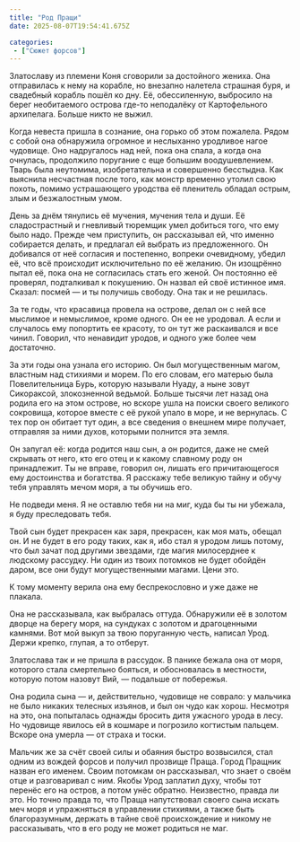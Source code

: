 ```yaml
---
title: "Род Пращи"
date: 2025-08-07T19:54:41.675Z

categories:
 - ["Сюжет форсов"]
---
```


Златославу из племени Коня сговорили за достойного жениха. Она
отправилась к нему на корабле, но внезапно налетела страшная буря, и
свадебный корабль пошёл ко дну. Её, обессиленную, выбросило на берег
необитаемого острова где-то неподалёку от Картофельного архипелага.
Больше никто не выжил.

Когда невеста пришла в сознание, она горько об этом пожалела. Рядом с
собой она обнаружила огромное и неслыханно уродливое нагое чудовище. Оно
надругалось над ней, пока она спала, а когда она очнулась, продолжило
поругание с еще большим воодушевлением. Тварь была неутомима,
изобретательна и совершенно бесстыдна. Как выяснила несчастная после
того, как монстр временно утолил свою похоть, помимо устрашающего
уродства её пленитель обладал острым, злым и безжалостным умом.

День за днём тянулись её мучения, мучения тела и души. Её сладострастный
и гневливый тюремщик умел добиться того, что ему было надо. Прежде чем
приступить, он рассказывал ей, что именно собирается делать, и предлагал
ей выбрать из предложенного. Он добивался от неё согласия и постепенно,
вопреки очевидному, убедил её, что всё происходит исключительно по её
желанию. Он изощрённо пытал её, пока она не согласилась стать его женой.
Он постоянно её проверял, подталкивал к покушению. Он назвал ей своё
истинное имя. Сказал: посмей — и ты получишь свободу. Она так и не
решилась.

За те годы, что красавица провела на острове, делал он с ней все
мыслимое и немыслимое, кроме одного. Он ее не уродовал. А если и
случалось ему попортить ее красоту, то он тут же раскаивался и все
чинил. Говорил, что ненавидит уродов, и одного уже более чем достаточно.

За эти годы она узнала его историю. Он был могущественным магом,
властным над стихиями и морем. По его словам, его матерью была
Повелительница Бурь, которую называли Нуаду, а ныне зовут Сикораксой,
злокозненной ведьмой. Больше тысячи лет назад она родила его на этом
острове, но вскоре ушла на поиски своего великого сокровища, которое
вместе с её рукой упало в море, и не вернулась. С тех пор он обитает тут
один, а все сведения о внешнем мире получает, отправляя за ними духов,
которыми полнится эта земля.

Он запугал её: когда родится наш сын, а он родится, даже не смей
скрывать от него, кто его отец и к какому славному роду он принадлежит.
Ты не вправе, говорил он, лишать его причитающегося ему достоинства и
богатства. Я расскажу тебе великую тайну и обучу тебя управлять мечом
моря, а ты обучишь его.

Не подведи меня. Я не оставлю тебя ни на миг, куда бы ты ни убежала, я
буду преследовать тебя.

Твой сын будет прекрасен как заря, прекрасен, как моя мать, обещал он. И
не будет в его роду таких, как я, ибо стал я уродом лишь потому, что был
зачат под другими звездами, где магия милосерднее к людскому рассудку.
Ни один из твоих потомков не будет обойдён даром, все они будут
могущественными магами. Цени это.

К тому моменту верила она ему беспрекословно и уже даже не плакала.

Она не рассказывала, как выбралась оттуда. Обнаружили её в золотом
дворце на берегу моря, на сундуках с золотом и драгоценными камнями. Вот
мой выкуп за твою поруганную честь, написал Урод. Держи крепко, глупая,
а то отберут.

Златослава так и не пришла в рассудок. В панике бежала она от моря,
которого стала смертельно бояться, и обосновалась в местности, которую
потом назовут Вий, — подальше от побережья.

Она родила сына — и, действительно, чудовище не соврало: у мальчика не
было никаких телесных изъянов, и был он чудо как хорош. Несмотря на это,
она попыталась однажды бросить дитя ужасного урода в лесу. Но чудовище
явилось ей в кошмаре и погрозило когтистым пальцем. Вскоре она умерла —
от страха и тоски.

Мальчик же за счёт своей силы и обаяния быстро возвысился, стал одним из
вождей форсов и получил прозвище Праща. Город Пращник назван его именем.
Своим потомкам он рассказывал, что знает о своём отце и разговаривал с
ним. Якобы Урод заплатил духу, чтобы тот перенёс его на остров, а потом
унёс обратно. Неизвестно, правда ли это. Но точно правда то, что Праща
напутствовал своего сына искать меч моря и упражняться в управлении
стихиями, а также быть благоразумным, держать в тайне своё происхождение
и никому не рассказывать, что в его роду не может родиться не маг.
